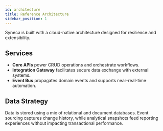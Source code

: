```yaml
---
id: architecture
title: Reference Architecture
sidebar_position: 1
---
```


Syneca is built with a cloud-native architecture designed for resilience and extensibility.

## Services

- **Core APIs** power CRUD operations and orchestrate workflows.
- **Integration Gateway** facilitates secure data exchange with external systems.
- **Event Bus** propagates domain events and supports near-real-time automation.

## Data Strategy

Data is stored using a mix of relational and document databases. Event sourcing captures change history, while analytical snapshots feed reporting experiences without impacting transactional performance.
